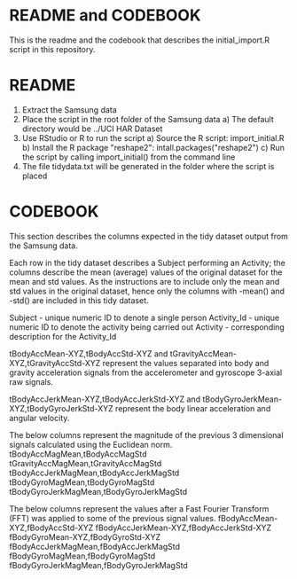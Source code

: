 README and CODEBOOK 
=====================

This is the readme and the codebook that describes the initial_import.R script in this repository.

README
======================================================================================
1) Extract the Samsung data
2) Place the script in the root folder of the Samsung data
   a) The default directory would be ../UCI HAR Dataset
3) Use RStudio or R to run the script
   a) Source the R script: import_initial.R
   b) Install the R package "reshape2": intall.packages("reshape2")
   c) Run the script by calling import_initial() from the command line
4) The file tidydata.txt will be generated in the folder where the script is placed


CODEBOOK
======================================================================================
This section describes the columns expected in the tidy dataset output from the Samsung data.

Each row in the tidy dataset describes a Subject performing an Activity; the columns describe the mean (average) values of the original dataset for the mean and std values. As the instructions are to include only the mean and std values in the original dataset, hence only the columns with -mean() and -std() are included in this tidy dataset.

Subject - unique numeric ID to denote a single person
Activity_Id - unique numeric ID to denote the activity being carried out
Activity - corresponding description for the Activity_Id

tBodyAccMean-XYZ,tBodyAccStd-XYZ and tGravityAccMean-XYZ,tGravityAccStd-XYZ represent the values separated into body and gravity acceleration signals from the accelerometer and gyroscope 3-axial raw signals.

tBodyAccJerkMean-XYZ,tBodyAccJerkStd-XYZ and tBodyGyroJerkMean-XYZ,tBodyGyroJerkStd-XYZ represent the body linear acceleration and angular velocity.

The below columns represent the magnitude of the previous 3 dimensional signals calculated using the Euclidean norm. 
tBodyAccMagMean,tBodyAccMagStd 
tGravityAccMagMean,tGravityAccMagStd
tBodyAccJerkMagMean,tBodyAccJerkMagStd
tBodyGyroMagMean,tBodyGyroMagStd
tBodyGyroJerkMagMean,tBodyGyroJerkMagStd

The below columns represent the values after a Fast Fourier Transform (FFT) was applied to some of the previous signal values.
fBodyAccMean-XYZ,fBodyAccStd-XYZ
fBodyAccJerkMean-XYZ,fBodyAccJerkStd-XYZ
fBodyGyroMean-XYZ,fBodyGyroStd-XYZ
fBodyAccJerkMagMean,fBodyAccJerkMagStd
fBodyGyroMagMean,fBodyGyroMagStd
fBodyGyroJerkMagMean,fBodyGyroJerkMagStd
